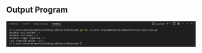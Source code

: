 ## Output Program
![Prioritas1-1.](https://github.com/Adhitya2808/Go_Adhitya-Ardhiansyah/blob/main/2_Basic-Programming/Screenshoot/prioritas1-1.png)
